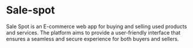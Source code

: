 # Sale-spot
Sale Spot is an E-commerce web app for buying and selling used products and services. The platform aims to provide a user-friendly interface that ensures a seamless and secure experience for both buyers and sellers.

